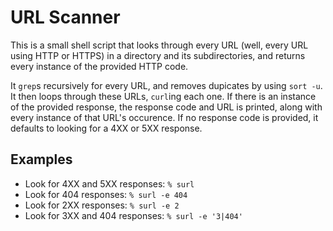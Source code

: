# URL Scanner

This is a small shell script that looks through every URL (well, every URL using HTTP or HTTPS) in a directory and its subdirectories, and returns every instance of the provided HTTP code.

It `grep`s recursively for every URL, and removes dupicates by using `sort -u`. It then loops through these URLs, `curl`ing each one. If there is an instance of the provided response, the response code and URL is printed, along with every instance of that URL's occurence. If no response code is provided, it defaults to looking for a 4XX or 5XX response.

## Examples

- Look for 4XX and 5XX responses: `% surl`
- Look for 404 responses: `% surl -e 404`
- Look for 2XX responses: `% surl -e 2`
- Look for 3XX and 404 responses: `% surl -e '3|404'`

